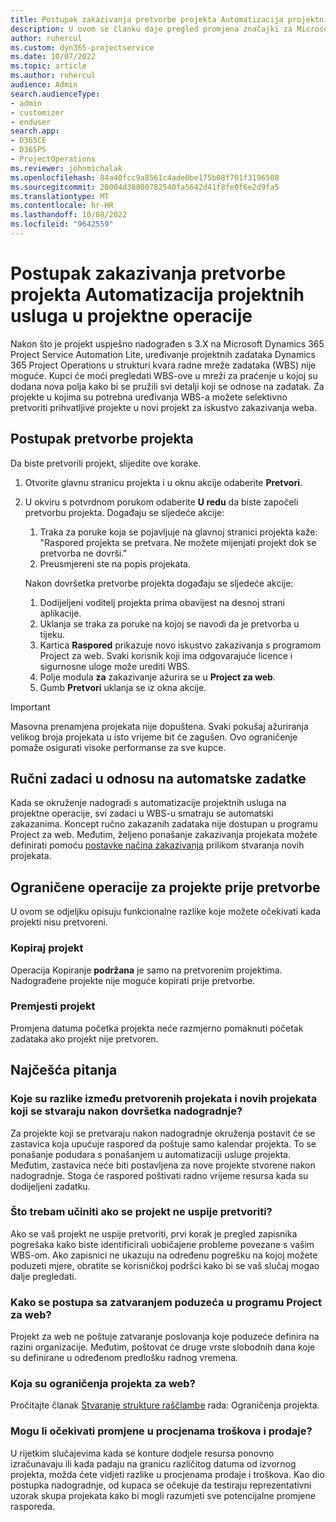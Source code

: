 ```yaml
---
title: Postupak zakazivanja pretvorbe projekta Automatizacija projektnih usluga u projektne operacije
description: U ovom se članku daje pregled promjena značajki za Microsoft Dynamics 365 Project Service Automation Dynamics 365 Project Operations.
author: ruhercul
ms.custom: dyn365-projectservice
ms.date: 10/07/2022
ms.topic: article
ms.author: ruhercul
audience: Admin
search.audienceType:
- admin
- customizer
- enduser
search.app:
- D365CE
- D365PS
- ProjectOperations
ms.reviewer: johnmichalak
ms.openlocfilehash: 84a40fcc9a8561c4ade0be175b08f701f3196508
ms.sourcegitcommit: 28004d38800782540fa5642d41f8fe0f6e2d9fa5
ms.translationtype: MT
ms.contentlocale: hr-HR
ms.lasthandoff: 10/08/2022
ms.locfileid: "9642559"
---
```

# <a name="project-service-automation-to-project-operations-project-scheduling-conversion-process"></a>Postupak zakazivanja pretvorbe projekta Automatizacija projektnih usluga u projektne operacije

Nakon što je projekt uspješno nadograđen s 3.X na Microsoft Dynamics 365 Project Service Automation Lite, uređivanje projektnih zadataka Dynamics 365 Project Operations u strukturi kvara radne mreže zadataka (WBS) nije moguće. Kupci će moći pregledati WBS-ove u mreži za praćenje u kojoj su dodana nova polja kako bi se pružili svi detalji koji se odnose na zadatak. Za projekte u kojima su potrebna uređivanja WBS-a možete selektivno pretvoriti prihvatljive projekte u novi projekt za iskustvo zakazivanja weba.

## <a name="project-conversion-process"></a>Postupak pretvorbe projekta

Da biste pretvorili projekt, slijedite ove korake.

1. Otvorite glavnu stranicu projekta i u oknu akcije odaberite **Pretvori**.
1. U okviru s potvrdnom porukom odaberite **U redu** da biste započeli pretvorbu projekta. Događaju se sljedeće akcije:

    1. Traka za poruke koja se pojavljuje na glavnoj stranici projekta kaže: "Raspored projekta se pretvara. Ne možete mijenjati projekt dok se pretvorba ne dovrši."
    1. Preusmjereni ste na popis projekata.

    Nakon dovršetka pretvorbe projekta događaju se sljedeće akcije:

    1. Dodijeljeni voditelj projekta prima obavijest na desnoj strani aplikacije.
    1. Uklanja se traka za poruke na kojoj se navodi da je pretvorba u tijeku.
    1. Kartica **Raspored** prikazuje novo iskustvo zakazivanja s programom Project za web. Svaki korisnik koji ima odgovarajuće licence i sigurnosne uloge može urediti WBS.
    1. Polje modula **za** zakazivanje ažurira se u **Project za web**.
    1. Gumb **Pretvori** uklanja se iz okna akcije.

> [!IMPORTANT]
> Masovna prenamjena projekata nije dopuštena. Svaki pokušaj ažuriranja velikog broja projekata u isto vrijeme bit će zagušen. Ovo ograničenje pomaže osigurati visoke performanse za sve kupce.

## <a name="manual-tasks-vs-automatic-tasks"></a>Ručni zadaci u odnosu na automatske zadatke

Kada se okruženje nadogradi s automatizacije projektnih usluga na projektne operacije, svi zadaci u WBS-u smatraju se automatski zakazanima. Koncept ručno zakazanih zadataka nije dostupan u programu Project za web. Međutim, željeno ponašanje zakazivanja projekata možete definirati pomoću [postavke načina zakazivanja](/project-management/scheduling-modes.md) prilikom stvaranja novih projekata.

## <a name="restricted-operations-for-pre-conversion-projects"></a>Ograničene operacije za projekte prije pretvorbe

U ovom se odjeljku opisuju funkcionalne razlike koje možete očekivati kada projekti nisu pretvoreni.

### <a name="copy-project"></a>Kopiraj projekt

Operacija Kopiranje **podržana** je samo na pretvorenim projektima. Nadograđene projekte nije moguće kopirati prije pretvorbe.

### <a name="move-project"></a>Premjesti projekt

Promjena datuma početka projekta neće razmjerno pomaknuti početak zadataka ako projekt nije pretvoren.

## <a name="frequently-asked-questions"></a>Najčešća pitanja

### <a name="what-are-the-differences-between-converted-projects-and-new-projects-that-are-created-after-the-upgrade-has-been-completed"></a>Koje su razlike između pretvorenih projekata i novih projekata koji se stvaraju nakon dovršetka nadogradnje?

Za projekte koji se pretvaraju nakon nadogradnje okruženja postavit će se zastavica koja upućuje raspored da poštuje samo kalendar projekta. To se ponašanje podudara s ponašanjem u automatizaciji usluge projekta. Međutim, zastavica neće biti postavljena za nove projekte stvorene nakon nadogradnje. Stoga će raspored poštivati radno vrijeme resursa kada su dodijeljeni zadatku.

### <a name="what-should-i-do-if-my-project-fails-to-be-converted"></a>Što trebam učiniti ako se projekt ne uspije pretvoriti?

Ako se vaš projekt ne uspije pretvoriti, prvi korak je pregled zapisnika pogrešaka kako biste identificirali uobičajene probleme povezane s vašim WBS-om. Ako zapisnici ne ukazuju na određenu pogrešku na kojoj možete poduzeti mjere, obratite se korisničkoj podršci kako bi se vaš slučaj mogao dalje pregledati.

### <a name="how-are-business-closures-handled-in-project-for-the-web"></a>Kako se postupa sa zatvaranjem poduzeća u programu Project za web?

Projekt za web ne poštuje zatvaranje poslovanja koje poduzeće definira na razini organizacije. Međutim, poštovat će druge vrste slobodnih dana koje su definirane u određenom predlošku radnog vremena.

### <a name="what-are-the-limitations-of-project-for-the-web"></a>Koja su ograničenja projekta za web?

Pročitajte članak [Stvaranje strukture raščlambe](/project-management/create-wbs#project-limitations.md) rada: Ograničenja projekta.

### <a name="can-i-expect-changes-to-my-cost-and-sales-estimates"></a>Mogu li očekivati promjene u procjenama troškova i prodaje?

U rijetkim slučajevima kada se konture dodjele resursa ponovno izračunavaju ili kada padaju na granicu različitog datuma od izvornog projekta, možda ćete vidjeti razlike u procjenama prodaje i troškova. Kao dio postupka nadogradnje, od kupaca se očekuje da testiraju reprezentativni uzorak skupa projekata kako bi mogli razumjeti sve potencijalne promjene rasporeda.
